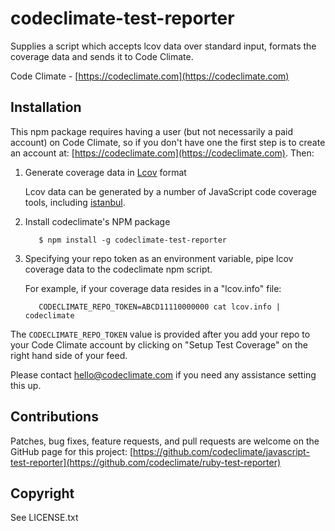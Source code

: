 # codeclimate-test-reporter

Supplies a script which accepts lcov data over standard input, formats the coverage data and sends it to Code Climate.

Code Climate - [https://codeclimate.com](https://codeclimate.com)

## Installation

This npm package requires having a user (but not necessarily a paid account) on Code Climate, so if you don't have one the
first step is to create an account at: [https://codeclimate.com](https://codeclimate.com). Then:

1. Generate coverage data in [Lcov](http://ltp.sourceforge.net/coverage/lcov/geninfo.1.php") format

      Lcov data can be generated by a number of JavaScript code coverage tools, including [istanbul](http://gotwarlost.github.io/istanbul).

1. Install codeclimate's NPM package

          $ npm install -g codeclimate-test-reporter

1. Specifying your repo token as an environment variable, pipe lcov coverage data to the codeclimate npm script.

      For example, if your coverage data resides in a "lcov.info" file:

          CODECLIMATE_REPO_TOKEN=ABCD11110000000 cat lcov.info | codeclimate

The `CODECLIMATE_REPO_TOKEN` value is provided after you add your repo to your
Code Climate account by clicking on "Setup Test Coverage" on the right hand side of your feed.

Please contact hello@codeclimate.com if you need any assistance setting this up.

## Contributions

Patches, bug fixes, feature requests, and pull requests are welcome on the
GitHub page for this project: [https://github.com/codeclimate/javascript-test-reporter](https://github.com/codeclimate/ruby-test-reporter)

## Copyright

See LICENSE.txt
